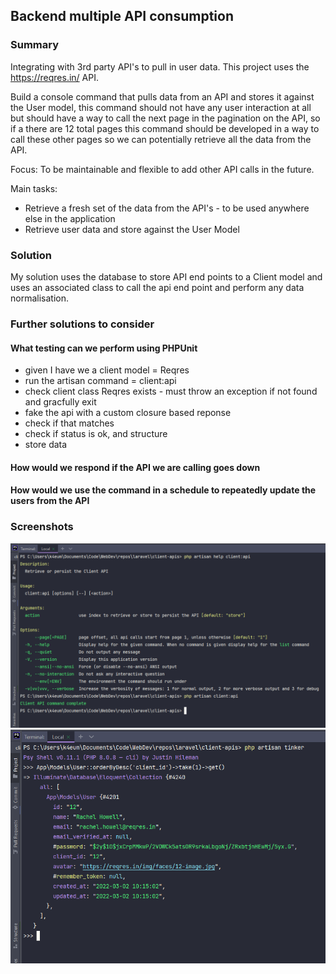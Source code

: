 ## Backend multiple API consumption

### Summary

Integrating with 3rd party API's to pull in user data. 
This project uses the https://reqres.in/ API.

Build a console command that pulls data from an API and stores it 
against the User model, this command should not have any user 
interaction at all but should have a way to call the next page in 
the pagination on the API, so if a there are 12 total pages this 
command should be developed in a way to call these other pages so we 
can potentially retrieve all the data from the API.

Focus: To be maintainable and flexible to add other API calls in 
the future. 

Main tasks:
- Retrieve a fresh set of the data from the API's - to be used anywhere else in the application
- Retrieve user data and store against the User Model

### Solution

My solution uses the database to store API end points to a Client
model and uses an associated class to call the api end point and 
perform any data normalisation.

### Further solutions to consider
#### What testing can we perform using PHPUnit
- given I have we a client model = Reqres
- run the artisan command = client:api
- check client class Reqres exists - must throw an exception if not found and gracfully exit
- fake the api with a custom closure based reponse
- check if that matches
- check if status is ok, and structure
- store data

#### How would we respond if the API we are calling goes down

#### How would we use the command in a schedule to repeatedly update the users from the API

### Screenshots

<img alt="" src="public/screenshots/command.PNG">

<img alt="" src="public/screenshots/the-last%20-record.PNG">

